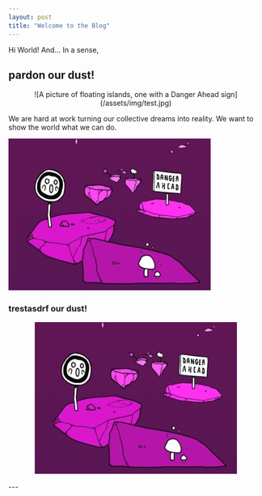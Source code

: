 ```yaml
---
layout: post
title: "Welcome to the Blog"
---
```

Hi World! And... In a sense,

<h2 class="section-heading">pardon our dust!</h2>

<div style="text-align: center;">
  ![A picture of floating islands, one with a Danger Ahead sign](/assets/img/test.jpg)
</div>

<p>We are hard at work turning our collective dreams into reality. We want to show the world what we can do.

![A picture of floating islands, one with a Danger Ahead sign](/assets/img/test.jpg)

<h3 class="section-heading">trestasdrf our dust!</h2>


<p style="text-align: center;">
  <img src="/assets/img/test.jpg" alt="A picture of" width="400">
</p>
---